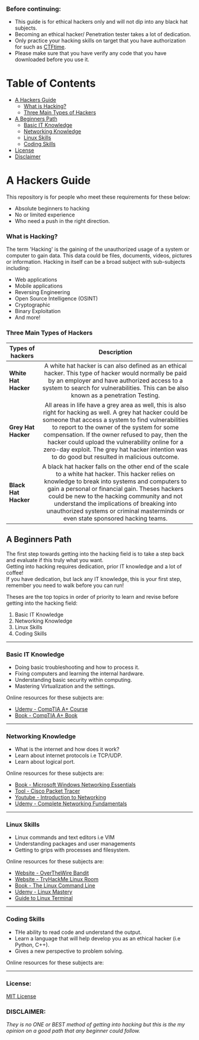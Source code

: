 ### Before continuing:

* This guide is for ethical hackers only and will not dip into any black hat subjects.
* Becoming an ethical hacker/ Penetration tester takes a lot of dedication.
* Only practice your hacking skills on target that you have authorization for such as [CTFtime](https://ctftime.org/).
* Please make sure that you have verify any code that you have downloaded before you use it.

#   Table of Contents
* [A Hackers Guide](#A-Hackers-Guide)
    * [What is Hacking?](#What-is-Hacking-?)
    * [Three Main Types of Hackers](#Three-Main-Types-of-Hackers)
* [A Beginners Path](#A-Beginners-Path)
    * [Basic IT Knowledge](#Basic-IT-Knowledge)
    * [Networking Knowledge](#Networking-Knowledge)
    * [Linux Skills](#Linux-Skills)
    * [Coding Skills](#Coding-Skills)
* [License](#Licence)
* [Disclaimer](#Disclaimer)


# A Hackers Guide

This repository is for  people who meet these requirements for these below:

* Absolute beginners to hacking
* No or limited experience
* Who need a push in the right direction.  

### What is Hacking?
The term 'Hacking' is the gaining of the unauthorized usage of a system or computer to gain data. 
This data could be files, documents, videos, pictures or information. Hacking in itself can be a broad subject with sub-subjects including:

* Web applications
* Mobile applications
* Reversing Engineering 
* Open Source Intelligence (OSINT)
* Cryptographic
* Binary Exploitation
* And more!

### Three Main Types of Hackers
| Types of hackers  | Description   |
| -------------     |:-------------:|
| **White Hat Hacker**  | A white hat hacker is can also defined as an ethical hacker. This type of hacker would normally be paid by an employer and have authorized access to a system to search for vulnerabilities. This can be also known as a  penetration Testing. | 
| **Grey Hat Hacker**   | All areas in life have a grey area as well, this is also right for hacking as well. A grey hat hacker could be someone that access a system to find vulnerabilities to report to the owner of the system for some compensation. If the owner refused to pay, then the hacker could upload the vulnerability online for a zero-day exploit. The grey hat hacker intention was to do good but resulted in malicious outcome.  |
| **Black Hat Hacker**  | A black hat hacker falls on the other end of the scale to a white hat hacker. This hacker relies on knowledge to break into systems and computers to gain a personal or financial gain. Theses hackers could be new to the hacking community and not understand the implications of breaking into unauthorized systems or criminal masterminds or even state sponsored hacking teams.   |


## A Beginners Path
The first step towards getting into the hacking field is to take a step back and evaluate if this truly what you want.  
Getting into hacking requires dedication, prior IT knowledge and a lot of coffee!  
If you have dedication, but lack any IT knowledge, this is your first step, remember you need to walk before you can run!  

Theses are the top topics in order of priority to learn and revise before getting into the hacking field:  
1. Basic IT Knowledge
2. Networking Knowledge
3. Linux Skills
4. Coding Skills

---

### Basic IT Knowledge
* Doing basic troubleshooting and how to process it.  
* Fixing computers and learning the internal hardware.  
* Understanding basic security within computing.  
* Mastering Virtualization and the settings.

Online resources for these subjects are:
* [Udemy - CompTIA A+ Course](https://www.udemy.com/course/new-comptia-a-2019-certification-1001-the-total-course/)
* [Book - CompTIA A+ Book](https://www.amazon.co.uk/CompTIA-Certification-Guide-220-1001-220-1002/dp/1260454037)

---

### Networking Knowledge
* What is the internet and how does it work?
* Learn about internet protocols i.e TCP/UDP.
* Learn about logical port.

Online resources for these subjects are:
* [Book - Microsoft Windows Networking Essentials](https://www.amazon.co.uk/Microsoft-Windows-Networking-Essentials-Darril/dp/1118016858)
* [Tool - Cisco Packet Tracer](https://www.netacad.com/courses/packet-tracer)
* [Youtube - Introduction to Networking](https://www.youtube.com/watch?v=cNwEVYkx2Kk&list=PLDQaRcbiSnqF5U8ffMgZzS7fq1rHUI3Q8)
* [Udemy - Complete Networking Fundamentals](https://www.udemy.com/course/complete-networking-fundamentals-course-ccna-start/)

---

### Linux Skills
* Linux commands and text editors i.e VIM
* Understanding packages and user managements
* Getting to grips with processes and filesystem.

Online resources for these subjects are:
* [Website - OverTheWire Bandit](https://overthewire.org/wargames/bandit/)
* [Website - TryHackMe Linux Room](https://tryhackme.com/room/linux1)
* [Book - The Linux Command Line](https://www.amazon.co.uk/Linux-Command-Line-2nd/dp/1593279523/ref=sr_1_1?dchild=1&keywords=linux+commands&qid=1610666871&s=books&sr=1-1)
* [Udemy - Linux Mastery](https://www.udemy.com/course/linux-mastery/)
* [Guide to Linux Terminal](https://www.youtube.com/watch?v=s3ii48qYBxA)

---

### Coding Skills
* THe ability to read code and understand the output.
* Learn a language that will help develop you as an ethical hacker (i.e Python, C++).
* Gives a new perspective to problem solving.

Online resources for these subjects are:

---


### License:
[MIT License](https://github.com/Byte-Lounge/Beginners_Guide/blob/main/LICENSE)

### DISCLAIMER:  
*They is no ONE or BEST method of getting into hacking but this is the my opinion on a good path that any beginner could follow.*
